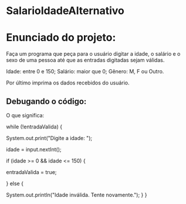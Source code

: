 # SalarioIdadeAlternativo

<h1>Enunciado do projeto:</h1>

Faça um programa que peça para o usuário digitar a idade, o salário e o sexo de uma pessoa até que as entradas digitadas sejam válidas.

Idade: entre 0 e 150; Salário: maior que 0; Gênero: M, F ou Outro.

Por último imprima os dados recebidos do usuário.

<h2>Debugando o código:</h2>

O que significa:

while (!entradaValida) {

System.out.print("Digite a idade: ");

idade = input.nextInt();

if (idade >= 0 && idade <= 150) {

entradaValida = true;

} else {

 System.out.println("Idade inválida. Tente novamente.");
 }
 }
